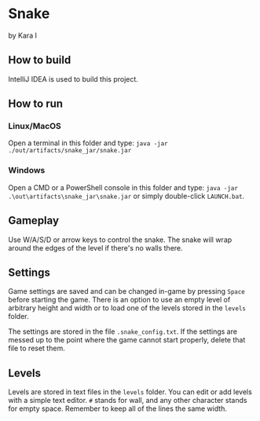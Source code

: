 # Snake
by Kara I

## How to build
IntelliJ IDEA is used to build this project.

## How to run

### Linux/MacOS

Open a terminal in this folder and type:
`java -jar ./out/artifacts/snake_jar/snake.jar`

### Windows

Open a CMD or a PowerShell console in this folder and type:
`java -jar .\out\artifacts\snake_jar\snake.jar`
or simply double-click `LAUNCH.bat`.

## Gameplay

Use W/A/S/D or arrow keys to control the snake.
The snake will wrap around the edges of the level if there's no walls there.

## Settings

Game settings are saved and can be changed in-game by pressing `Space` before
starting the game. There is an option to use an empty level of arbitrary
height and width or to load one of the levels stored in the `levels` folder.

The settings are stored in the file `.snake_config.txt`. If the settings are
messed up to the point where the game cannot start properly, delete that file to
reset them.

## Levels

Levels are stored in text files in the `levels` folder. You can edit
or add levels with a simple text editor. `#` stands for wall, and any
other character stands for empty space. Remember to keep all of the lines the 
same width.
